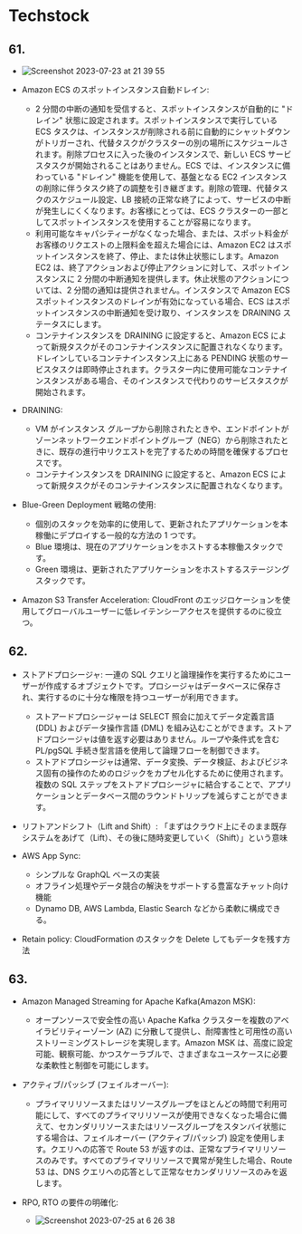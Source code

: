 # Techstock

## 61.

- ![Screenshot 2023-07-23 at 21 39 55](https://github.com/yoshikikasama/network-and-server/assets/61643054/af0343fd-1424-4cee-a0ef-737727950bae)

- Amazon ECS のスポットインスタンス自動ドレイン:

  - 2 分間の中断の通知を受信すると、スポットインスタンスが自動的に "ドレイン" 状態に設定されます。スポットインスタンスで実行している ECS タスクは、インスタンスが削除される前に自動的にシャットダウンがトリガーされ、代替タスクがクラスターの別の場所にスケジュールされます。削除プロセスに入った後のインスタンスで、新しい ECS サービスタスクが開始されることはありません。ECS では、インスタンスに備わっている "ドレイン" 機能を使用して、基盤となる EC2 インスタンスの削除に伴うタスク終了の調整を引き継ぎます。削除の管理、代替タスクのスケジュール設定、LB 接続の正常な終了によって、サービスの中断が発生しにくくなります。お客様にとっては、ECS クラスターの一部としてスポットインスタンスを使用することが容易になります。
  - 利用可能なキャパシティーがなくなった場合、または、スポット料金がお客様のリクエストの上限料金を超えた場合には、Amazon EC2 はスポットインスタンスを終了、停止、または休止状態にします。Amazon EC2 は、終了アクションおよび停止アクションに対して、スポットインスタンスに 2 分間の中断通知を提供します。休止状態のアクションについては、2 分間の通知は提供されません。インスタンスで Amazon ECS スポットインスタンスのドレインが有効になっている場合、ECS はスポットインスタンスの中断通知を受け取り、インスタンスを DRAINING ステータスにします。
  - コンテナインスタンスを DRAINING に設定すると、Amazon ECS によって新規タスクがそのコンテナインスタンスに配置されなくなります。ドレインしているコンテナインスタンス上にある PENDING 状態のサービスタスクは即時停止されます。クラスター内に使用可能なコンテナインスタンスがある場合、そのインスタンスで代わりのサービスタスクが開始されます。

- DRAINING:

  - VM がインスタンス グループから削除されたときや、エンドポイントがゾーンネットワークエンドポイントグループ（NEG）から削除されたときに、既存の進行中リクエストを完了するための時間を確保するプロセスです。
  - コンテナインスタンスを DRAINING に設定すると、Amazon ECS によって新規タスクがそのコンテナインスタンスに配置されなくなります。

- Blue-Green Deployment 戦略の使用:

  - 個別のスタックを効率的に使用して、更新されたアプリケーションを本稼働にデプロイする一般的な方法の 1 つです。
  - Blue 環境は、現在のアプリケーションをホストする本稼働スタックです。
  - Green 環境は、更新されたアプリケーションをホストするステージングスタックです。

- Amazon S3 Transfer Acceleration: CloudFront のエッジロケーションを使用してグローバルユーザーに低レイテンシーアクセスを提供するのに役立つ。

## 62.

- ストアドプロシージャ: 一連の SQL クエリと論理操作を実行するためにユーザーが作成するオブジェクトです。プロシージャはデータベースに保存され、実行するのに十分な権限を持つユーザーが利用できます。
  - ストアードプロシージャーは SELECT 照会に加えてデータ定義言語 (DDL) およびデータ操作言語 (DML) を組み込むことができます。ストアドプロシージャは値を返す必要はありません。ループや条件式を含む PL/pgSQL 手続き型言語を使用して論理フローを制御できます。
  - ストアドプロシージャは通常、データ変換、データ検証、およびビジネス固有の操作のためのロジックをカプセル化するために使用されます。複数の SQL ステップをストアドプロシージャに結合することで、アプリケーションとデータベース間のラウンドトリップを減らすことができます。
- リフトアンドシフト（Lift and Shift）: 「まずはクラウド上にそのまま既存システムをあげて（Lift）、その後に随時変更していく（Shift）」という意味

- AWS App Sync:

  - シンプルな GraphQL ベースの実装
  - オフライン処理やデータ競合の解決をサポートする豊富なチャット向け機能
  - Dynamo DB, AWS Lambda, Elastic Search などから柔軟に構成できる。

- Retain policy: CloudFormation のスタックを Delete してもデータを残す方法

## 63.

- Amazon Managed Streaming for Apache Kafka(Amazon MSK):

  - オープンソースで安全性の高い Apache Kafka クラスターを複数のアベイラビリティーゾーン (AZ) に分散して提供し、耐障害性と可用性の高いストリーミングストレージを実現します。Amazon MSK は、高度に設定可能、観察可能、かつスケーラブルで、さまざまなユースケースに必要な柔軟性と制御を可能にします。

- アクティブ/パッシブ (フェイルオーバー):

  - プライマリリソースまたはリソースグループをほとんどの時間で利用可能にして、すべてのプライマリリソースが使用できなくなった場合に備えて、セカンダリリソースまたはリソースグループをスタンバイ状態にする場合は、フェイルオーバー (アクティブ/パッシブ) 設定を使用します。クエリへの応答で Route 53 が返すのは、正常なプライマリリソースのみです。すべてのプライマリリソースで異常が発生した場合、Route 53 は、DNS クエリへの応答として正常なセカンダリリソースのみを返します。

- RPO, RTO の要件の明確化:
  - ![Screenshot 2023-07-25 at 6 26 38](https://github.com/yoshikikasama/network-and-server/assets/61643054/c8f1d007-a65c-4ac1-80fc-67336e4b73ab)

